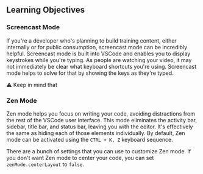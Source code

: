 ## Learning Objectives

### Screencast Mode

If you're a developer who's planning to build training content, either internally or for public consumption, screencast mode can be incredibly helpful.
Screencast mode is built into VSCode and enables you to display keystrokes while you're typing.
As people are watching your video, it may not immediately be clear what keyboard shortcuts you're using.
Screencast mode helps to solve for that by showing the keys as they're typed.

⚠ Keep in mind that 


### Zen Mode

Zen mode helps you focus on writing your code, avoiding distractions from the rest of the VSCode user interface.
This mode eliminates the activity bar, sidebar, title bar, and status bar, leaving you with the editor.
It's effectively the same as hiding each of those elements individually.
By default, Zen mode can be activated using the `CTRL + K, Z` keyboard sequence.

There are a bunch of settings that you can use to customize Zen mode.
If you don't want Zen mode to center your code, you can set `zenMode.centerLayout` to `false`.
